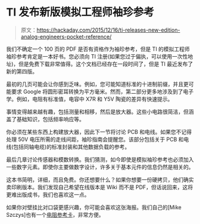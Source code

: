 # TI 发布新版模拟工程师袖珍参考

> 原文：<https://hackaday.com/2015/12/16/ti-releases-new-edition-analog-engineers-pocket-reference/>

我们不确定一个 100 页的 PDF 是否有资格作为袖珍参考，但是 TI 的模拟工程师袖珍参考肯定是一本好书。您必须向 TI 注册(如果您过于偏执，可以使用一次性地址)，但是免费下载非常值得。这个文档已经存在一段时间了，但是 TI 最近发布了新的第四版。

最初的几页可能会让你感到乏味。例如，您可能知道标准的十进制前缀，并且更可能要求 Google 将圆形密耳转换为平方毫米。然而，第二部分更多地涉及到了电子学。例如，电阻有标准值，电容中 X7R 和 Y5V 陶瓷的差异有快速提示。

事情变得越来越有趣，包括测量和相移，然后是放大器。这些小电路很简洁，但涵盖了基础知识，包括频率响应等。

你必须在某些东西上构建放大器，因此下一节将讨论 PCB 和电线。如果您不记得处理 50V 电压所需的走线间距，袖珍指南会提醒您。该部分包括关于 PCB 和电线(包括同轴电缆)的标准封装和其他数据负载的参考。

最后几章讨论传感器和模数转换。我们猜测，如今即使是模拟袖珍参考也必须加入一些数字元素。即使你主要做数字设计，许多关于基本元件的信息仍然是相关的。

这本书简明，详细，而且免费。你还想要什么？如果你想要一份硬拷贝，他们确实卖印刷版本。我们发现自己希望在线版本是 Wiki 而不是 PDF，但话说回来，这将更难出版成书，我们也喜欢这一点。

如果你对壁挂比对口袋更感兴趣，你可能会喜欢这张海报。我们自己的[Mike Szczys]也有一个[电阻参考卡](http://hackaday.com/2013/08/28/hackadays-resistor-code-reference-card/)，非常方便。